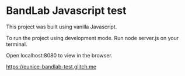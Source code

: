 # BandLab Javascript test

This project was built using vanilla Javascript.

To run the project using development mode.
Run node server.js on your terminal.

Open localhost:8080 to view in the browser.

https://eunice-bandlab-test.glitch.me
